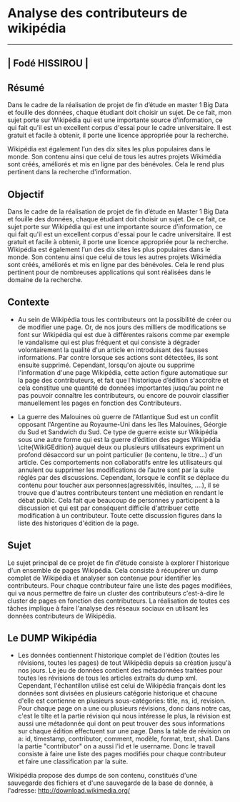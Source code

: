 # Analyse des contributeurs de wikipédia
---

|       Fodé HISSIROU          |
---

## Résumé 
Dans le cadre de la réalisation de projet de fin d’étude en master 1 Big Data et fouille des données, chaque étudiant doit choisir un sujet. 
De ce fait, mon sujet porte sur Wikipédia qui est une importante source d'information, 
ce qui fait qu'il est un excellent corpus d'essai pour le cadre universitaire. 
Il est gratuit et facile à obtenir, il porte une licence appropriée pour la recherche.

Wikipédia est également l’un des dix sites les plus populaires dans le monde. 
Son contenu ainsi que celui de tous les autres projets Wikimédia sont créés, améliorés et mis en ligne par des bénévoles. 
Cela le rend plus pertinent dans la recherche d'information.

## Objectif
Dans le cadre de la réalisation de projet de fin d’étude en Master 1 Big Data et fouille des données, chaque étudiant doit choisir un sujet. De ce fait, ce sujet porte sur Wikipédia qui est une importante source d'information, ce qui fait qu'il est un excellent corpus d'essai pour le cadre universitaire. Il est gratuit et facile à obtenir, il porte une licence appropriée pour la recherche. Wikipédia est également l’un des dix sites les plus populaires dans le monde. Son contenu ainsi que celui de tous les autres projets Wikimédia sont créés, améliorés et mis en ligne par des bénévoles. Cela le rend plus pertinent pour de nombreuses applications qui sont réalisées dans le domaine de la recherche.

## Contexte
- Au sein de Wikipédia tous les contributeurs ont la possibilité de créer ou de modifier une page. Or, de nos jours des milliers de modifications se font sur Wikipédia qui est due à différentes raisons comme par exemple le vandalisme qui est plus fréquent et qui consiste à dégrader volontairement la qualité d'un article en introduisant des fausses informations. Par contre lorsque ses actions sont détectées, ils sont ensuite supprimé. Cependant, lorsqu'on ajoute ou supprime l'information d'une page Wikipédia, cette action figure automatique sur la page des contributeurs, et fait que l'historique d’édition s'accroître et cela constitue une quantité de données importantes jusqu’au point ne pas pouvoir connaître les contributeurs, ou encore de pouvoir classifier manuellement les pages en fonction des Contributeurs.

- La guerre des Malouines où guerre de l'Atlantique Sud est un conflit opposant l'Argentine au Royaume-Uni dans les îles Malouines, Géorgie du Sud et Sandwich du Sud. Ce type de guerre existe sur Wikipédia sous une autre forme qui est la guerre d’édition des pages Wikipédia \cite{WikiGEdition} auquel deux ou plusieurs utilisateurs expriment un profond désaccord sur un point particulier (le contenu, le titre...) d'un article. Ces comportements non collaboratifs entre les utilisateurs qui annulent ou supprimer les modifications de l’autre sont par la suite réglés par des discussions. Cependant, lorsque le conflit se déplace du contenu pour toucher aux personnes(agressivités, insultes, ....), il se trouve que d'autres contributeurs tentent une médiation en rendant le débat public. Cela fait que beaucoup de personnes y participent à la discussion et qui est par conséquent difficile d'attribuer cette modification à un contributeur. Toute cette discussion figures dans la liste des historiques d'édition de la page.

## Sujet
Le sujet principal de ce projet de fin d’étude consiste à explorer l'historique d'un ensemble de pages Wikipédia. Cela consiste à récupérer un dump complet de Wikipédia et analyser son contenue pour identifier les contributeurs. Pour chaque contributeur faire une liste des pages modifiées, qui va nous permettre de faire un cluster des contributeurs c'est-à-dire le cluster de pages en fonction des contributeurs. La réalisation de toutes ces tâches implique à faire l'analyse des réseaux sociaux en utilisant les données contributeurs de Wikipédia.

## Le DUMP Wikipédia
- Les données contiennent l'historique complet de l'édition (toutes les révisions, toutes les pages) de tout Wikipédia depuis sa création jusqu'à nos jours. Le jeu de données contient des métadonnées traitées pour toutes les révisions de tous les articles extraits du dump xml. Cependant, l'échantillon utilisé est celui de Wikipédia français dont les données sont divisées en plusieurs catégorie historique et chacune d'elle est contienne en plusieurs sous-catégories: title, ns, id, revision. Pour chaque page on a une ou plusieurs révisions, donc dans notre cas, c'est le tilte et la partie révision qui nous intéresse le plus, la révision est aussi une métadonnée qui dont on peut trouver des sous informations sur chaque édition effectuent sur une page. Dans la table de révision on a: id, timestamp, contributor, comment, modèle, format, text, sha1. Dans la partie "contributor" on a aussi l'id et le username. Donc le travail consiste à faire une liste des pages modifiés pour chaque contributeur et faire une classification par la suite.

Wikipédia propose des dumps de son contenu, constitués d'une sauvegarde des fichiers et d'une sauvegarde de la base de donnée, à l'adresse: http://download.wikimedia.org/